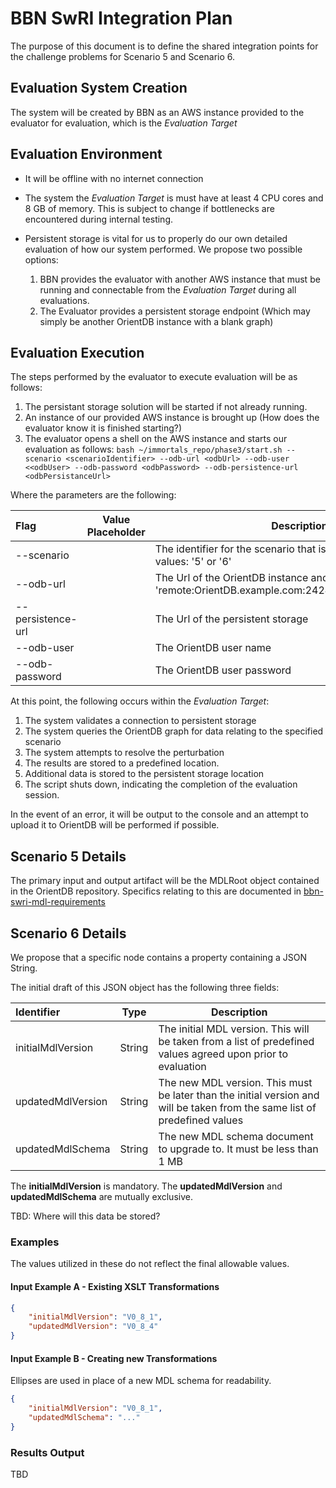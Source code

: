 # BBN SwRI Integration Plan

The purpose of this document is to define the shared integration points for the challenge problems for Scenario 5 and Scenario 6. 

## Evaluation System Creation

The system will be created by BBN as an AWS instance provided to the evaluator for evaluation, which is the _Evaluation Target_

## Evaluation Environment

* It will be offline with no internet connection

* The system the _Evaluation Target_ is must have at least 4 CPU cores and 8 GB of memory. This is subject to change if 
bottlenecks are encountered during internal testing.

* Persistent storage is vital for us to properly do our own detailed evaluation of how our system performed. We propose 
two possible options:
    1. BBN provides the evaluator with another AWS instance that must be running and connectable from the  _Evaluation Target_ during all evaluations.
    2. The Evaluator provides a persistent storage endpoint (Which may simply be another OrientDB instance with a blank graph)
 
 
## Evaluation Execution 
The steps performed by the evaluator to execute evaluation will be as follows:

1.  The persistant storage solution will be started if not already running.
2.  An instance of our provided AWS instance is brought up (How does the evaluator know it is finished starting?)
3.  The evaluator opens a shell on the AWS instance and starts our evaluation as follows:
`bash ~/immortals_repo/phase3/start.sh --scenario <scenarioIdentifier> --odb-url <odbUrl> --odb-user <<odbUser> --odb-password <odbPassword> --odb-persistence-url <odbPersistanceUrl>`

Where the parameters are the following:

| Flag              | Value Placeholder    | Description                                                                                                    |
|:------------------|----------------------|----------------------------------------------------------------------------------------------------------------|
| --scenario        | <scenarioIdentifier> | The identifier for the scenario that is being executed. Valid values: '5' or '6'                               |
| --odb-url         | <odbUrl>             | The Url of the OrientDB instance and graph. example: 'remote:OrientDB.example.com:2424/GratefulDeadConcerts'   |
| --persistence-url | <persistanceUrl>     | The Url of the persistent storage                                                                              |
| --odb-user        | <odbUser>            | The OrientDB user name                                                                                         |
| --odb-password    | <odbPassword>        | The OrientDB user password                                                                                     |

At this point, the following occurs within the _Evaluation Target_:  

1.  The system validates a connection to persistent storage
2.  The system queries the OrientDB graph for data relating to the specified scenario
3.  The system attempts to resolve the perturbation
4.  The results are stored to a predefined location.
5.  Additional data is stored to the persistent storage location
6.  The script shuts down, indicating the completion of the evaluation session.

In the event of an error, it will be output to the console and an attempt to upload it to OrientDB will be performed if possible.

## Scenario 5 Details

The primary input and output artifact will be the MDLRoot object contained in the OrientDB repository. Specifics 
relating to this are documented in [bbn-swri-mdl-requirements](cp_05/bbn-swri-mdl-requirements.md)

## Scenario 6 Details

We propose that a specific node contains a property containing a JSON String.

The initial draft of this JSON object has the following three fields:

| Identifier        | Type      | Description                                                                                                                   |
|:------------------|-----------|-------------------------------------------------------------------------------------------------------------------------------|
| initialMdlVersion | String    | The initial MDL version. This will be taken from a list of predefined values agreed upon prior to evaluation                  |
| updatedMdlVersion | String    | The new MDL version. This must be later than the initial version and will be taken from the same list of predefined values    |
| updatedMdlSchema  | String    | The new MDL schema document to upgrade to. It must be less than 1 MB                                                          |

The **initialMdlVersion** is mandatory. The **updatedMdlVersion** and **updatedMdlSchema** are mutually exclusive.

TBD: Where will this data be stored?

### Examples

The values utilized in these do not reflect the final allowable values.

#### Input Example A - Existing XSLT Transformations

```json
{
    "initialMdlVersion": "V0_8_1",
    "updatedMdlVersion": "V0_8_4"
}
```

#### Input Example B - Creating new Transformations

Ellipses are used in place of a new MDL schema for readability.

```json
{
    "initialMdlVersion": "V0_8_1",
    "updatedMdlSchema": "..."
}
```

### Results Output

TBD
